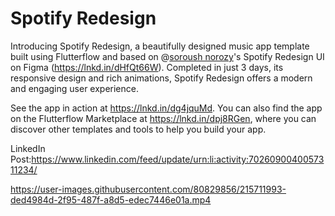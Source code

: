 # Spotify Redesign

Introducing Spotify Redesign, a beautifully designed music app template built using Flutterflow and based on @[soroush norozy](https://www.linkedin.com/in/soroushnrz/)'s Spotify Redesign UI on Figma (https://lnkd.in/dHfQt66W). Completed in just 3 days, its responsive design and rich animations, Spotify Redesign offers a modern and engaging user experience.

See the app in action at https://lnkd.in/dg4jquMd. You can also find the app on the Flutterflow Marketplace at https://lnkd.in/dpj8RGen, where you can discover other templates and tools to help you build your app.

LinkedIn Post:https://www.linkedin.com/feed/update/urn:li:activity:7026090040057311234/

https://user-images.githubusercontent.com/80829856/215711993-ded4984d-2f95-487f-a8d5-edec7446e01a.mp4

